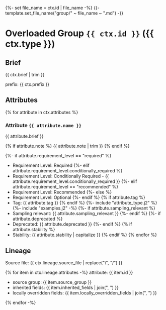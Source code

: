 {%- set file_name = ctx.id | file_name -%}
{{- template.set_file_name("group/" ~ file_name ~ ".md") -}}

# Overloaded Group `{{ ctx.id }}` ({{ ctx.type }})

## Brief

{{ ctx.brief | trim }}

prefix: {{ ctx.prefix }}

## Attributes

{% for attribute in ctx.attributes %}
### Attribute `{{ attribute.name }}`

{{ attribute.brief }}

{% if attribute.note %}
{{ attribute.note | trim }}
{% endif %}

{%- if attribute.requirement_level == "required" %}
- Requirement Level: Required
{%- elif attribute.requirement_level.conditionally_required %}
- Requirement Level: Conditionally Required - {{ attribute.requirement_level.conditionally_required }}
{%- elif attribute.requirement_level == "recommended" %}
- Requirement Level: Recommended
{%- else %}
- Requirement Level: Optional
{%- endif %}
{% if attribute.tag %}
- Tag: {{ attribute.tag }}
{% endif %}
{%- include "attribute_type.j2" %}
{%- include "examples.j2" -%}
{%- if attribute.sampling_relevant %}
- Sampling relevant: {{ attribute.sampling_relevant }}
{%- endif %}
{%- if attribute.deprecated %}
- Deprecated: {{ attribute.deprecated }}
{%- endif %}
{% if attribute.stability %}
- Stability: {{ attribute.stability | capitalize }}
{% endif %}
{% endfor %}

## Lineage

Source file: {{ ctx.lineage.source_file | replace("\\", "/") }}

{% for item in ctx.lineage.attributes -%}
attribute: {{ item.id }}
  - source group: {{ item.source_group }}
  - inherited fields: {{ item.inherited_fields | join(", ") }}
  - locally overridden fields: {{ item.locally_overridden_fields | join(", ") }}

{% endfor -%}